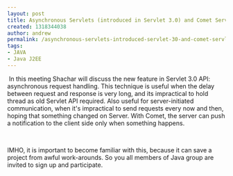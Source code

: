 ```yaml
---
layout: post
title: Asynchronous Servlets (introduced in Servlet 3.0) and Comet Servlet
created: 1318344038
author: andrew
permalink: /asynchronous-servlets-introduced-servlet-30-and-comet-servlet
tags:
- JAVA
- Java J2EE
---
```

<p>&nbsp;In this meeting Shachar will discuss the new feature in Servlet 3.0 API: asynchronous request handling. This technique is useful when the delay between request and response is very long, and its impractical to hold thread as old Servlet API required. Also useful for server-initiated communication, when it's impractical to send requests every now and then, hoping that something changed on Server. With Comet, the server can push a notification to the client side only when something happens.</p>
<p>&nbsp;</p>
<p>IMHO, it is important to become familiar with this, because it can save a project from awful work-arounds. So you all members of Java group are invited to sign up and participate.</p>
